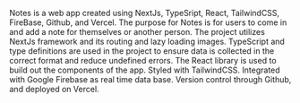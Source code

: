 Notes is a web app created using NextJs, TypeSript, React, TailwindCSS, FireBase, Github, and Vercel. The purpose for Notes is for users to come in and add a note for themselves or another person.
The project utilizes NextJs framework and its routing and lazy loading images.
TypeScript and type definitions are used in the project to ensure data is collected in the correct format and reduce undefined errors.
The React library is used to build out the components of the app.
Styled with TailwindCSS.
Integrated with Google Firebase as real time data base.
Version control through Github, and deployed on Vercel.
